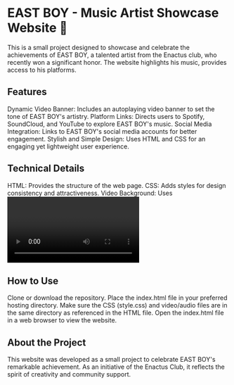 # EAST BOY - Music Artist Showcase Website 🎵

This is a small project designed to showcase and celebrate the achievements of EAST BOY, a talented artist from the Enactus club, who recently won a significant honor. The website highlights his music, provides access to his platforms.

## **Features**

Dynamic Video Banner: Includes an autoplaying video banner to set the tone of EAST BOY's artistry.
Platform Links: Directs users to Spotify, SoundCloud, and YouTube to explore EAST BOY's music.
Social Media Integration: Links to EAST BOY's social media accounts for better engagement.
Stylish and Simple Design: Uses HTML and CSS for an engaging yet lightweight user experience.

## **Technical Details**

HTML: Provides the structure of the web page.
CSS: Adds styles for design consistency and attractiveness.
Video Background: Uses <video> for an immersive header experience.
Responsive Design: Ensures compatibility across various devices and screen sizes.

## **How to Use**

Clone or download the repository.
Place the index.html file in your preferred hosting directory.
Make sure the CSS (style.css) and video/audio files are in the same directory as referenced in the HTML file.
Open the index.html file in a web browser to view the website.

## **About the Project**

This website was developed as a small project to celebrate EAST BOY's remarkable achievement. As an initiative of the Enactus Club, it reflects the spirit of creativity and community support.

